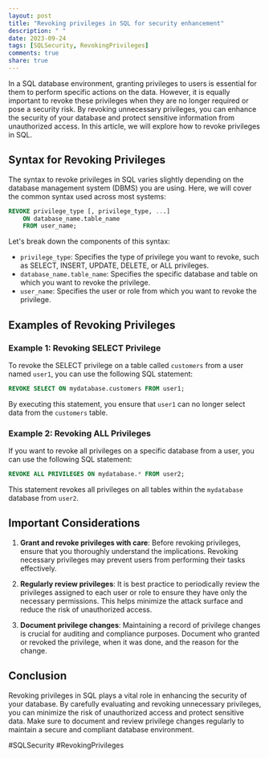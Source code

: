 ```yaml
---
layout: post
title: "Revoking privileges in SQL for security enhancement"
description: " "
date: 2023-09-24
tags: [SQLSecurity, RevokingPrivileges]
comments: true
share: true
---
```


In a SQL database environment, granting privileges to users is essential for them to perform specific actions on the data. However, it is equally important to revoke these privileges when they are no longer required or pose a security risk. By revoking unnecessary privileges, you can enhance the security of your database and protect sensitive information from unauthorized access. In this article, we will explore how to revoke privileges in SQL.

## Syntax for Revoking Privileges

The syntax to revoke privileges in SQL varies slightly depending on the database management system (DBMS) you are using. Here, we will cover the common syntax used across most systems:

```sql
REVOKE privilege_type [, privilege_type, ...]
    ON database_name.table_name
    FROM user_name;
```

Let's break down the components of this syntax:

- `privilege_type`: Specifies the type of privilege you want to revoke, such as SELECT, INSERT, UPDATE, DELETE, or ALL privileges.
- `database_name.table_name`: Specifies the specific database and table on which you want to revoke the privilege.
- `user_name`: Specifies the user or role from which you want to revoke the privilege.

## Examples of Revoking Privileges

### Example 1: Revoking SELECT Privilege

To revoke the SELECT privilege on a table called `customers` from a user named `user1`, you can use the following SQL statement:

```sql
REVOKE SELECT ON mydatabase.customers FROM user1;
```

By executing this statement, you ensure that `user1` can no longer select data from the `customers` table.

### Example 2: Revoking ALL Privileges

If you want to revoke all privileges on a specific database from a user, you can use the following SQL statement:

```sql
REVOKE ALL PRIVILEGES ON mydatabase.* FROM user2;
```

This statement revokes all privileges on all tables within the `mydatabase` database from `user2`.

## Important Considerations

1. **Grant and revoke privileges with care**: Before revoking privileges, ensure that you thoroughly understand the implications. Revoking necessary privileges may prevent users from performing their tasks effectively.

2. **Regularly review privileges**: It is best practice to periodically review the privileges assigned to each user or role to ensure they have only the necessary permissions. This helps minimize the attack surface and reduce the risk of unauthorized access.

3. **Document privilege changes**: Maintaining a record of privilege changes is crucial for auditing and compliance purposes. Document who granted or revoked the privilege, when it was done, and the reason for the change.

## Conclusion

Revoking privileges in SQL plays a vital role in enhancing the security of your database. By carefully evaluating and revoking unnecessary privileges, you can minimize the risk of unauthorized access and protect sensitive data. Make sure to document and review privilege changes regularly to maintain a secure and compliant database environment.

\#SQLSecurity #RevokingPrivileges